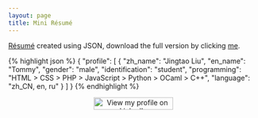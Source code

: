 ```yaml
---
layout: page
title: Mini Résumé
---
```


<a href="https://github.com/technommy/MyResume" target="_blank">Résumé</a> created using JSON, download the full version by clicking <a href="/assets/resume.json" target="_blank">me</a>.

{% highlight json %}
{
	"profile": [
		{
			"zh_name": "Jingtao Liu",
			"en_name": "Tommy",
			"gender": "male",
			"identification": "student",
			"programming": "HTML > CSS > PHP > JavaScript > Python > OCaml > C++",
			"language": "zh_CN, en, ru"
		}
	]
}
{% endhighlight %}

<p style="text-align: center;">
<a href="http://www.linkedin.com/in/technommy">
	<img src="http://www.linkedin.com/img/webpromo/btn_viewmy_160x25.png" width="160" height="25" border="0" alt="View my profile on LinkedIn">
</a>
</p>
